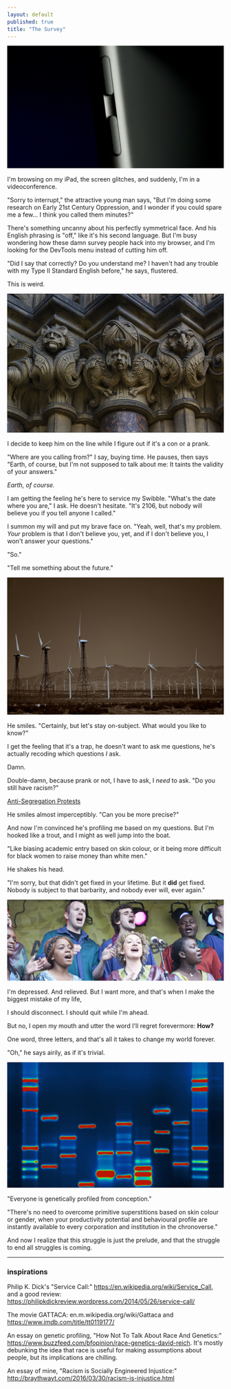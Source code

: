 ```yaml
---
layout: default
published: true
title: "The Survey"
---
```


[![iPad](/assets/images/service/ipad.jpg)](https://www.flickr.com/photos/benm_at/38194595101)

I'm browsing on my iPad, the screen glitches, and suddenly, I'm in a videoconference.

"Sorry to interrupt," the attractive young man says, "But I'm doing some research on Early 21st Century Oppression, and I wonder if you could spare me a few... I think you called them minutes?"

There's something uncanny about his perfectly symmetrical face. And his English phrasing is "off," like it's his second language. But I'm busy wondering how these damn survey people hack into my browser, and I'm looking for the DevTools menu instead of cutting him off.

"Did I say that correctly? Do you understand me? I haven't had any trouble with my Type II Standard English before," he says, flustered.

This is weird.

[![Strange Creatures](/assets/images/service/strange.jpg)](https://www.flickr.com/photos/dun_deagh/14144740913)

I decide to keep him on the line while I figure out if it's a con or a prank.

"Where are you calling from?" I say, buying time. He pauses, then says "Earth, of course, but I'm not supposed to talk about me: It taints the validity of your answers."

_Earth, of course._

I am getting the feeling he's here to service my Swibble. "What's the date where you are," I ask. He doesn't hesitate. "It's 2106, but nobody will believe you if you tell anyone I called."

I summon my will and put my brave face on. "Yeah, well, that's my problem. _Your_ problem is that I don't believe you, yet, and if I don't believe you, I won't answer your questions."

"So."

"Tell me something about the future."

[![The Future](/assets/images/service/future.jpg)](https://www.flickr.com/photos/gnarburger/3486815273/)

He smiles. "Certainly, but let's stay on-subject. What would you like to know?"

I get the feeling that it's a trap, he doesn't want to ask me questions, he's actually recoding which questions _I_ ask.

Damn.

Double-damn, because prank or not, I have to ask, I *need* to ask. "Do you still have racism?"

[Anti-Segregation Protests](/assets/images/service/segregation.png)

He smiles almost imperceptibly. "Can you be more precise?"

And now I'm convinced he's profiling me based on my questions. But I'm hooked like a trout, and I might as well jump into the boat.

"Like biasing academic entry based on skin colour, or it being more difficult for black women to raise money than white men."

He shakes his head.

"I'm sorry, but that didn't get fixed in your lifetime. But it **did** get fixed. Nobody is subject to that barbarity, and nobody ever will, ever again."

[![Africa Day 2010](/assets/images/service/africa-day.jpg)](https://www.flickr.com/photos/infomatique/4613766111)

I'm depressed. And relieved. But I want more, and that's when I make the biggest mistake of my life,

I should disconnect. I should quit while I'm ahead.

But no, I open my mouth and utter the word I'll regret forevermore: **How?**

One word, three letters, and that's all it takes to change my world forever.

"Oh," he says airily, as if it's trivial.

[![Micah Baldwins DNA](/assets/images/service/micah.jpg)](https://www.flickr.com/photos/micahb37/3080247531)

"Everyone is genetically profiled from conception."

"There's no need to overcome primitive superstitions based on skin colour or gender, when your productivity potential and behavioural profile are instantly available to every corporation and institution in the chronoverse."

And now I realize that this struggle is just the prelude, and that the struggle to end all struggles is coming.

---

### inspirations

Philip K. Dick's "Service Call:" https://en.wikipedia.org/wiki/Service_Call, and a good review: https://philipkdickreview.wordpress.com/2014/05/26/service-call/

The movie GATTACA: en.m.wikipedia.org/wiki/Gattaca and https://www.imdb.com/title/tt0119177/

An essay on genetic profiling, "How Not To Talk About Race And Genetics:" https://www.buzzfeed.com/bfopinion/race-genetics-david-reich. It's mostly debunking the idea that race is useful for making assumptions about people, but its implications are chilling.

An essay of mine, "Racism is Socially Engineered Injustice:" http://braythwayt.com/2016/03/30/racism-is-injustice.html

